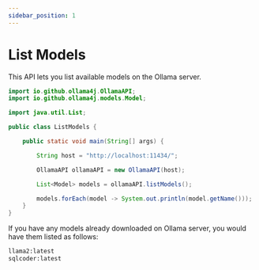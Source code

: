 ```yaml
---
sidebar_position: 1
---
```


# List Models

This API lets you list available models on the Ollama server.

```java title="ListModels.java"
import io.github.ollama4j.OllamaAPI;
import io.github.ollama4j.models.Model;

import java.util.List;

public class ListModels {

    public static void main(String[] args) {

        String host = "http://localhost:11434/";

        OllamaAPI ollamaAPI = new OllamaAPI(host);

        List<Model> models = ollamaAPI.listModels();

        models.forEach(model -> System.out.println(model.getName()));
    }
}
```

If you have any models already downloaded on Ollama server, you would have them listed as follows:

```bash
llama2:latest
sqlcoder:latest
```